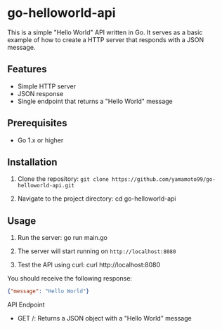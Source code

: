 # go-helloworld-api

This is a simple "Hello World" API written in Go. It serves as a basic example of how to create a HTTP server that responds with a JSON message.

## Features

- Simple HTTP server
- JSON response
- Single endpoint that returns a "Hello World" message

## Prerequisites

- Go 1.x or higher

## Installation

1. Clone the repository:
```git clone https://github.com/yamamoto99/go-helloworld-api.git```

2. Navigate to the project directory:
cd go-helloworld-api

## Usage

1. Run the server:
go run main.go

2. The server will start running on `http://localhost:8080`

3. Test the API using curl:
curl http://localhost:8080

You should receive the following response:
```json
{"message": "Hello World"}
```
API Endpoint

- GET /: Returns a JSON object with a "Hello World" message
